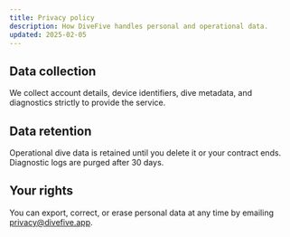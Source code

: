 ```yaml
---
title: Privacy policy
description: How DiveFive handles personal and operational data.
updated: 2025-02-05
---
```


## Data collection

We collect account details, device identifiers, dive metadata, and diagnostics strictly to provide the service.

## Data retention

Operational dive data is retained until you delete it or your contract ends. Diagnostic logs are purged after 30 days.

## Your rights

You can export, correct, or erase personal data at any time by emailing privacy@divefive.app.
